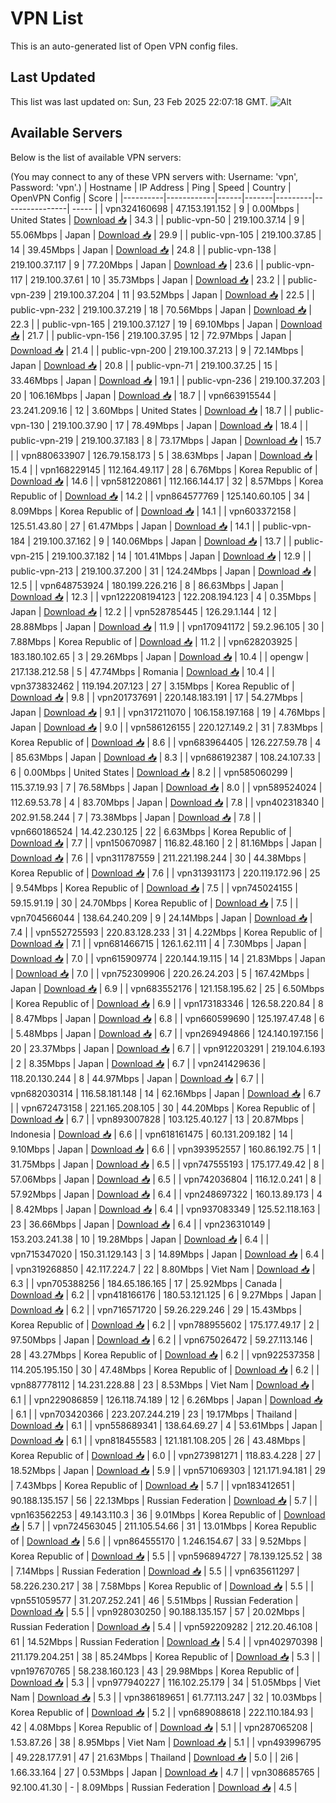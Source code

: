 # VPN List

This is an auto-generated list of Open VPN config files.

## Last Updated

This list was last updated on: Sun, 23 Feb 2025 22:07:18 GMT.
![Alt](https://repobeats.axiom.co/api/embed/186b98318ef1479477931607c1ad7d823f12451f.svg "Repobeats analytics image")

## Available Servers

Below is the list of available VPN servers:

(You may connect to any of these VPN servers with: Username: 'vpn', Password: 'vpn'.)
| Hostname | IP Address | Ping | Speed | Country | OpenVPN Config | Score |
|----------|------------|------|-------|---------|----------------| ----- |
| vpn324160698 | 47.153.191.152 | 9 | 0.00Mbps | United States | [Download 📥](./configs/server_0_US.ovpn) | 34.3 |
| public-vpn-50 | 219.100.37.14 | 9 | 55.06Mbps | Japan | [Download 📥](./configs/server_1_JP.ovpn) | 29.9 |
| public-vpn-105 | 219.100.37.85 | 14 | 39.45Mbps | Japan | [Download 📥](./configs/server_2_JP.ovpn) | 24.8 |
| public-vpn-138 | 219.100.37.117 | 9 | 77.20Mbps | Japan | [Download 📥](./configs/server_3_JP.ovpn) | 23.6 |
| public-vpn-117 | 219.100.37.61 | 10 | 35.73Mbps | Japan | [Download 📥](./configs/server_4_JP.ovpn) | 23.2 |
| public-vpn-239 | 219.100.37.204 | 11 | 93.52Mbps | Japan | [Download 📥](./configs/server_5_JP.ovpn) | 22.5 |
| public-vpn-232 | 219.100.37.219 | 18 | 70.56Mbps | Japan | [Download 📥](./configs/server_6_JP.ovpn) | 22.3 |
| public-vpn-165 | 219.100.37.127 | 19 | 69.10Mbps | Japan | [Download 📥](./configs/server_7_JP.ovpn) | 21.7 |
| public-vpn-156 | 219.100.37.95 | 12 | 72.97Mbps | Japan | [Download 📥](./configs/server_8_JP.ovpn) | 21.4 |
| public-vpn-200 | 219.100.37.213 | 9 | 72.14Mbps | Japan | [Download 📥](./configs/server_9_JP.ovpn) | 20.8 |
| public-vpn-71 | 219.100.37.25 | 15 | 33.46Mbps | Japan | [Download 📥](./configs/server_10_JP.ovpn) | 19.1 |
| public-vpn-236 | 219.100.37.203 | 20 | 106.16Mbps | Japan | [Download 📥](./configs/server_11_JP.ovpn) | 18.7 |
| vpn663915544 | 23.241.209.16 | 12 | 3.60Mbps | United States | [Download 📥](./configs/server_12_US.ovpn) | 18.7 |
| public-vpn-130 | 219.100.37.90 | 17 | 78.49Mbps | Japan | [Download 📥](./configs/server_13_JP.ovpn) | 18.4 |
| public-vpn-219 | 219.100.37.183 | 8 | 73.17Mbps | Japan | [Download 📥](./configs/server_14_JP.ovpn) | 15.7 |
| vpn880633907 | 126.79.158.173 | 5 | 38.63Mbps | Japan | [Download 📥](./configs/server_15_JP.ovpn) | 15.4 |
| vpn168229145 | 112.164.49.117 | 28 | 6.76Mbps | Korea Republic of | [Download 📥](./configs/server_16_KR.ovpn) | 14.6 |
| vpn581220861 | 112.166.144.17 | 32 | 8.57Mbps | Korea Republic of | [Download 📥](./configs/server_17_KR.ovpn) | 14.2 |
| vpn864577769 | 125.140.60.105 | 34 | 8.09Mbps | Korea Republic of | [Download 📥](./configs/server_18_KR.ovpn) | 14.1 |
| vpn603372158 | 125.51.43.80 | 27 | 61.47Mbps | Japan | [Download 📥](./configs/server_19_JP.ovpn) | 14.1 |
| public-vpn-184 | 219.100.37.162 | 9 | 140.06Mbps | Japan | [Download 📥](./configs/server_20_JP.ovpn) | 13.7 |
| public-vpn-215 | 219.100.37.182 | 14 | 101.41Mbps | Japan | [Download 📥](./configs/server_21_JP.ovpn) | 12.9 |
| public-vpn-213 | 219.100.37.200 | 31 | 124.24Mbps | Japan | [Download 📥](./configs/server_22_JP.ovpn) | 12.5 |
| vpn648753924 | 180.199.226.216 | 8 | 86.63Mbps | Japan | [Download 📥](./configs/server_23_JP.ovpn) | 12.3 |
| vpn122208194123 | 122.208.194.123 | 4 | 0.35Mbps | Japan | [Download 📥](./configs/server_24_JP.ovpn) | 12.2 |
| vpn528785445 | 126.29.1.144 | 12 | 28.88Mbps | Japan | [Download 📥](./configs/server_25_JP.ovpn) | 11.9 |
| vpn170941172 | 59.2.96.105 | 30 | 7.88Mbps | Korea Republic of | [Download 📥](./configs/server_26_KR.ovpn) | 11.2 |
| vpn628203925 | 183.180.102.65 | 3 | 29.26Mbps | Japan | [Download 📥](./configs/server_27_JP.ovpn) | 10.4 |
| opengw | 217.138.212.58 | 5 | 47.74Mbps | Romania | [Download 📥](./configs/server_28_RO.ovpn) | 10.4 |
| vpn373832462 | 119.194.207.123 | 27 | 3.15Mbps | Korea Republic of | [Download 📥](./configs/server_29_KR.ovpn) | 9.8 |
| vpn201737691 | 220.148.183.191 | 17 | 54.27Mbps | Japan | [Download 📥](./configs/server_30_JP.ovpn) | 9.1 |
| vpn317211070 | 106.158.197.168 | 19 | 4.76Mbps | Japan | [Download 📥](./configs/server_31_JP.ovpn) | 9.0 |
| vpn586126155 | 220.127.149.2 | 31 | 7.83Mbps | Korea Republic of | [Download 📥](./configs/server_32_KR.ovpn) | 8.6 |
| vpn683964405 | 126.227.59.78 | 4 | 85.63Mbps | Japan | [Download 📥](./configs/server_33_JP.ovpn) | 8.3 |
| vpn686192387 | 108.24.107.33 | 6 | 0.00Mbps | United States | [Download 📥](./configs/server_34_US.ovpn) | 8.2 |
| vpn585060299 | 115.37.19.93 | 7 | 76.58Mbps | Japan | [Download 📥](./configs/server_35_JP.ovpn) | 8.0 |
| vpn589524024 | 112.69.53.78 | 4 | 83.70Mbps | Japan | [Download 📥](./configs/server_36_JP.ovpn) | 7.8 |
| vpn402318340 | 202.91.58.244 | 7 | 73.38Mbps | Japan | [Download 📥](./configs/server_37_JP.ovpn) | 7.8 |
| vpn660186524 | 14.42.230.125 | 22 | 6.63Mbps | Korea Republic of | [Download 📥](./configs/server_38_KR.ovpn) | 7.7 |
| vpn150670987 | 116.82.48.160 | 2 | 81.16Mbps | Japan | [Download 📥](./configs/server_39_JP.ovpn) | 7.6 |
| vpn311787559 | 211.221.198.244 | 30 | 44.38Mbps | Korea Republic of | [Download 📥](./configs/server_40_KR.ovpn) | 7.6 |
| vpn313931173 | 220.119.172.96 | 25 | 9.54Mbps | Korea Republic of | [Download 📥](./configs/server_41_KR.ovpn) | 7.5 |
| vpn745024155 | 59.15.91.19 | 30 | 24.70Mbps | Korea Republic of | [Download 📥](./configs/server_42_KR.ovpn) | 7.5 |
| vpn704566044 | 138.64.240.209 | 9 | 24.14Mbps | Japan | [Download 📥](./configs/server_43_JP.ovpn) | 7.4 |
| vpn552725593 | 220.83.128.233 | 31 | 4.22Mbps | Korea Republic of | [Download 📥](./configs/server_44_KR.ovpn) | 7.1 |
| vpn681466715 | 126.1.62.111 | 4 | 7.30Mbps | Japan | [Download 📥](./configs/server_45_JP.ovpn) | 7.0 |
| vpn615909774 | 220.144.19.115 | 14 | 21.83Mbps | Japan | [Download 📥](./configs/server_46_JP.ovpn) | 7.0 |
| vpn752309906 | 220.26.24.203 | 5 | 167.42Mbps | Japan | [Download 📥](./configs/server_47_JP.ovpn) | 6.9 |
| vpn683552176 | 121.158.195.62 | 25 | 6.50Mbps | Korea Republic of | [Download 📥](./configs/server_48_KR.ovpn) | 6.9 |
| vpn173183346 | 126.58.220.84 | 8 | 8.47Mbps | Japan | [Download 📥](./configs/server_49_JP.ovpn) | 6.8 |
| vpn660599690 | 125.197.47.48 | 6 | 5.48Mbps | Japan | [Download 📥](./configs/server_50_JP.ovpn) | 6.7 |
| vpn269494866 | 124.140.197.156 | 20 | 23.37Mbps | Japan | [Download 📥](./configs/server_51_JP.ovpn) | 6.7 |
| vpn912203291 | 219.104.6.193 | 2 | 8.35Mbps | Japan | [Download 📥](./configs/server_52_JP.ovpn) | 6.7 |
| vpn241429636 | 118.20.130.244 | 8 | 44.97Mbps | Japan | [Download 📥](./configs/server_53_JP.ovpn) | 6.7 |
| vpn682030314 | 116.58.181.148 | 14 | 62.16Mbps | Japan | [Download 📥](./configs/server_54_JP.ovpn) | 6.7 |
| vpn672473158 | 221.165.208.105 | 30 | 44.20Mbps | Korea Republic of | [Download 📥](./configs/server_55_KR.ovpn) | 6.7 |
| vpn893007828 | 103.125.40.127 | 13 | 20.87Mbps | Indonesia | [Download 📥](./configs/server_56_ID.ovpn) | 6.6 |
| vpn618161475 | 60.131.209.182 | 14 | 9.10Mbps | Japan | [Download 📥](./configs/server_57_JP.ovpn) | 6.6 |
| vpn393952557 | 160.86.192.75 | 1 | 31.75Mbps | Japan | [Download 📥](./configs/server_58_JP.ovpn) | 6.5 |
| vpn747555193 | 175.177.49.42 | 8 | 57.06Mbps | Japan | [Download 📥](./configs/server_59_JP.ovpn) | 6.5 |
| vpn742036804 | 116.12.0.241 | 8 | 57.92Mbps | Japan | [Download 📥](./configs/server_60_JP.ovpn) | 6.4 |
| vpn248697322 | 160.13.89.173 | 4 | 8.42Mbps | Japan | [Download 📥](./configs/server_61_JP.ovpn) | 6.4 |
| vpn937083349 | 125.52.118.163 | 23 | 36.66Mbps | Japan | [Download 📥](./configs/server_62_JP.ovpn) | 6.4 |
| vpn236310149 | 153.203.241.38 | 10 | 19.28Mbps | Japan | [Download 📥](./configs/server_63_JP.ovpn) | 6.4 |
| vpn715347020 | 150.31.129.143 | 3 | 14.89Mbps | Japan | [Download 📥](./configs/server_64_JP.ovpn) | 6.4 |
| vpn319268850 | 42.117.224.7 | 22 | 8.80Mbps | Viet Nam | [Download 📥](./configs/server_65_VN.ovpn) | 6.3 |
| vpn705388256 | 184.65.186.165 | 17 | 25.92Mbps | Canada | [Download 📥](./configs/server_66_CA.ovpn) | 6.2 |
| vpn418166176 | 180.53.121.125 | 6 | 9.27Mbps | Japan | [Download 📥](./configs/server_67_JP.ovpn) | 6.2 |
| vpn716571720 | 59.26.229.246 | 29 | 15.43Mbps | Korea Republic of | [Download 📥](./configs/server_68_KR.ovpn) | 6.2 |
| vpn788955602 | 175.177.49.17 | 2 | 97.50Mbps | Japan | [Download 📥](./configs/server_69_JP.ovpn) | 6.2 |
| vpn675026472 | 59.27.113.146 | 28 | 43.27Mbps | Korea Republic of | [Download 📥](./configs/server_70_KR.ovpn) | 6.2 |
| vpn922537358 | 114.205.195.150 | 30 | 47.48Mbps | Korea Republic of | [Download 📥](./configs/server_71_KR.ovpn) | 6.2 |
| vpn887778112 | 14.231.228.88 | 23 | 8.53Mbps | Viet Nam | [Download 📥](./configs/server_72_VN.ovpn) | 6.1 |
| vpn229086859 | 126.118.74.189 | 12 | 6.26Mbps | Japan | [Download 📥](./configs/server_73_JP.ovpn) | 6.1 |
| vpn703420366 | 223.207.244.219 | 23 | 19.17Mbps | Thailand | [Download 📥](./configs/server_74_TH.ovpn) | 6.1 |
| vpn558689341 | 138.64.69.27 | 4 | 53.61Mbps | Japan | [Download 📥](./configs/server_75_JP.ovpn) | 6.1 |
| vpn818455583 | 121.181.108.205 | 26 | 43.48Mbps | Korea Republic of | [Download 📥](./configs/server_76_KR.ovpn) | 6.0 |
| vpn273981271 | 118.83.4.228 | 27 | 18.52Mbps | Japan | [Download 📥](./configs/server_77_JP.ovpn) | 5.9 |
| vpn571069303 | 121.171.94.181 | 29 | 7.43Mbps | Korea Republic of | [Download 📥](./configs/server_78_KR.ovpn) | 5.7 |
| vpn183412651 | 90.188.135.157 | 56 | 22.13Mbps | Russian Federation | [Download 📥](./configs/server_79_RU.ovpn) | 5.7 |
| vpn163562253 | 49.143.110.3 | 36 | 9.01Mbps | Korea Republic of | [Download 📥](./configs/server_80_KR.ovpn) | 5.7 |
| vpn724563045 | 211.105.54.66 | 31 | 13.01Mbps | Korea Republic of | [Download 📥](./configs/server_81_KR.ovpn) | 5.6 |
| vpn864555170 | 1.246.154.67 | 33 | 9.52Mbps | Korea Republic of | [Download 📥](./configs/server_82_KR.ovpn) | 5.5 |
| vpn596894727 | 78.139.125.52 | 38 | 7.14Mbps | Russian Federation | [Download 📥](./configs/server_83_RU.ovpn) | 5.5 |
| vpn635611297 | 58.226.230.217 | 38 | 7.58Mbps | Korea Republic of | [Download 📥](./configs/server_84_KR.ovpn) | 5.5 |
| vpn551059577 | 31.207.252.241 | 46 | 5.51Mbps | Russian Federation | [Download 📥](./configs/server_85_RU.ovpn) | 5.5 |
| vpn928030250 | 90.188.135.157 | 57 | 20.02Mbps | Russian Federation | [Download 📥](./configs/server_86_RU.ovpn) | 5.4 |
| vpn592209282 | 212.20.46.108 | 61 | 14.52Mbps | Russian Federation | [Download 📥](./configs/server_87_RU.ovpn) | 5.4 |
| vpn402970398 | 211.179.204.251 | 38 | 85.24Mbps | Korea Republic of | [Download 📥](./configs/server_88_KR.ovpn) | 5.3 |
| vpn197670765 | 58.238.160.123 | 43 | 29.98Mbps | Korea Republic of | [Download 📥](./configs/server_89_KR.ovpn) | 5.3 |
| vpn977940227 | 116.102.25.179 | 34 | 51.05Mbps | Viet Nam | [Download 📥](./configs/server_90_VN.ovpn) | 5.3 |
| vpn386189651 | 61.77.113.247 | 32 | 10.03Mbps | Korea Republic of | [Download 📥](./configs/server_91_KR.ovpn) | 5.2 |
| vpn689088618 | 222.110.184.93 | 42 | 4.08Mbps | Korea Republic of | [Download 📥](./configs/server_92_KR.ovpn) | 5.1 |
| vpn287065208 | 1.53.87.26 | 38 | 8.95Mbps | Viet Nam | [Download 📥](./configs/server_93_VN.ovpn) | 5.1 |
| vpn493996795 | 49.228.177.91 | 47 | 21.63Mbps | Thailand | [Download 📥](./configs/server_94_TH.ovpn) | 5.0 |
| 2i6 | 1.66.33.164 | 27 | 0.53Mbps | Japan | [Download 📥](./configs/server_95_JP.ovpn) | 4.7 |
| vpn308685765 | 92.100.41.30 | - | 8.09Mbps | Russian Federation | [Download 📥](./configs/server_96_RU.ovpn) | 4.5 |
